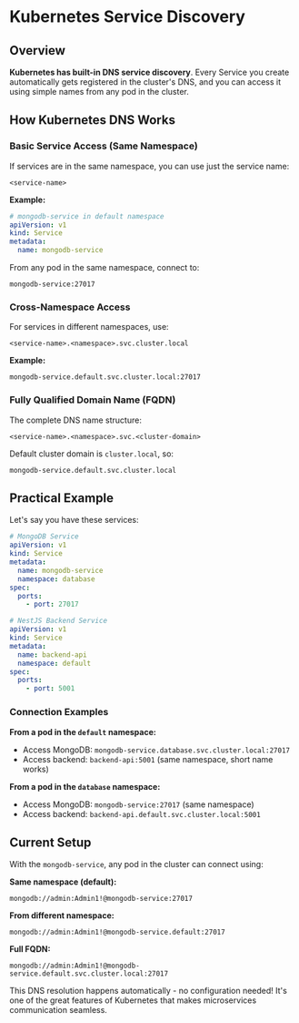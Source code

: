 # Kubernetes Service Discovery

## Overview

**Kubernetes has built-in DNS service discovery**. Every Service you create automatically gets registered in the cluster's DNS, and you can access it using simple names from any pod in the cluster.

## How Kubernetes DNS Works

### Basic Service Access (Same Namespace)
If services are in the same namespace, you can use just the service name:

```
<service-name>
```

**Example:**
```yaml
# mongodb-service in default namespace
apiVersion: v1
kind: Service
metadata:
  name: mongodb-service
```

From any pod in the same namespace, connect to:
```
mongodb-service:27017
```

### Cross-Namespace Access
For services in different namespaces, use:

```
<service-name>.<namespace>.svc.cluster.local
```

**Example:**
```
mongodb-service.default.svc.cluster.local:27017
```

### Fully Qualified Domain Name (FQDN)
The complete DNS name structure:
```
<service-name>.<namespace>.svc.<cluster-domain>
```

Default cluster domain is `cluster.local`, so:
```
mongodb-service.default.svc.cluster.local
```

## Practical Example

Let's say you have these services:

```yaml
# MongoDB Service
apiVersion: v1
kind: Service
metadata:
  name: mongodb-service
  namespace: database
spec:
  ports:
    - port: 27017
```

```yaml
# NestJS Backend Service
apiVersion: v1
kind: Service
metadata:
  name: backend-api
  namespace: default
spec:
  ports:
    - port: 5001
```

### Connection Examples

**From a pod in the `default` namespace:**
- Access MongoDB: `mongodb-service.database.svc.cluster.local:27017`
- Access backend: `backend-api:5001` (same namespace, short name works)

**From a pod in the `database` namespace:**
- Access MongoDB: `mongodb-service:27017` (same namespace)
- Access backend: `backend-api.default.svc.cluster.local:5001`

## Current Setup

With the `mongodb-service`, any pod in the cluster can connect using:

**Same namespace (default):**
```
mongodb://admin:Admin1!@mongodb-service:27017
```

**From different namespace:**
```
mongodb://admin:Admin1!@mongodb-service.default:27017
```

**Full FQDN:**
```
mongodb://admin:Admin1!@mongodb-service.default.svc.cluster.local:27017
```

This DNS resolution happens automatically - no configuration needed! It's one of the great features of Kubernetes that makes microservices communication seamless.

